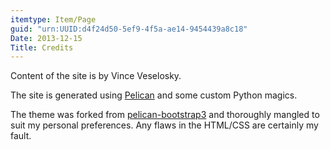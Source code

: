 ```yaml
---
itemtype: Item/Page
guid: "urn:UUID:d4f24d50-5ef9-4f5a-ae14-9454439a8c18"
Date: 2013-12-15
Title: Credits
---
```


Content of the site is by Vince Veselosky.

The site is generated using [Pelican][] and some custom Python magics.

The theme was forked from [pelican-bootstrap3][] and thoroughly mangled to suit my personal preferences. Any flaws in the HTML/CSS are certainly my fault.

[Pelican]: http://getpelican.com
[pelican-bootstrap3]: https://github.com/DandyDev/pelican-bootstrap3
